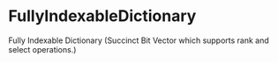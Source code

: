 FullyIndexableDictionary
========================

Fully Indexable Dictionary (Succinct Bit Vector which supports rank and select operations.)